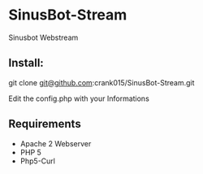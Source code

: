 # SinusBot-Stream
Sinusbot Webstream

## Install:
git clone git@github.com:crank015/SinusBot-Stream.git

Edit the config.php with your Informations

## Requirements

- Apache 2 Webserver
- PHP 5
- Php5-Curl
